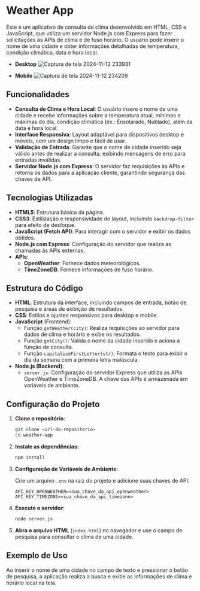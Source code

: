 # Weather App

Este é um aplicativo de consulta de clima desenvolvido em HTML, CSS e JavaScript, que utiliza um servidor Node.js com Express para fazer solicitações às APIs de clima e de fuso horário. O usuário pode inserir o nome de uma cidade e obter informações detalhadas de temperatura, condição climática, data e hora local.

- **Desktop**
![Captura de tela 2024-11-12 233931](https://github.com/user-attachments/assets/6342104e-31ad-4036-b80c-24da772cd5ef)

- **Mobile**
![Captura de tela 2024-11-12 234209](https://github.com/user-attachments/assets/e5da50fa-407d-42d3-9d26-c668ab85aeb6)

## Funcionalidades

- **Consulta de Clima e Hora Local**: O usuário insere o nome de uma cidade e recebe informações sobre a temperatura atual, mínimas e máximas do dia, condição climática (ex.: Ensolarado, Nublado), além da data e hora local.
- **Interface Responsiva**: Layout adaptável para dispositivos desktop e móveis, com um design limpo e fácil de usar.
- **Validação de Entrada**: Garante que o nome de cidade inserido seja válido antes de realizar a consulta, exibindo mensagens de erro para entradas inválidas.
- **Servidor Node.js com Express**: O servidor faz requisições às APIs e retorna os dados para a aplicação cliente, garantindo segurança das chaves de API.

## Tecnologias Utilizadas

- **HTML5**: Estrutura básica da página.
- **CSS3**: Estilização e responsividade do layout, incluindo `backdrop-filter` para efeito de desfoque.
- **JavaScript (Fetch API)**: Para interagir com o servidor e exibir os dados obtidos.
- **Node.js com Express**: Configuração do servidor que realiza as chamadas às APIs externas.
- **APIs**:
  - **OpenWeather**: Fornece dados meteorológicos.
  - **TimeZoneDB**: Fornece informações de fuso horário.

## Estrutura do Código

- **HTML**: Estrutura da interface, incluindo campos de entrada, botão de pesquisa e áreas de exibição de resultados.
- **CSS**: Estilos e ajustes responsivos para desktop e mobile.
- **JavaScript** (Frontend):
  - Função `getWeather(city)`: Realiza requisições ao servidor para dados de clima e horário e exibe os resultados.
  - Função `getCity()`: Valida o nome da cidade inserido e aciona a função de consulta.
  - Função `capitalizeFirstLetter(str)`: Formata o texto para exibir o dia da semana com a primeira letra maiúscula.
- **Node.js (Backend)**:
  - `server.js`: Configuração do servidor Express que utiliza as APIs OpenWeather e TimeZoneDB. A chave das APIs é armazenada em variáveis de ambiente.

## Configuração do Projeto

1. **Clone o repositório**:
    ```bash
    git clone <url-do-repositorio>
    cd weather-app
    ```

2. **Instale as dependências**:
    ```bash
    npm install
    ```

3. **Configuração de Variáveis de Ambiente**:

    Crie um arquivo `.env` na raiz do projeto e adicione suas chaves de API:

    ```plaintext
    API_KEY_OPENWEATHER=<sua_chave_da_api_openweather>
    API_KEY_TIMEZONE=<sua_chave_da_api_timezone>
    ```

4. **Execute o servidor**:
    ```bash
    node server.js
    ```


5. **Abra o arquivo HTML** (`index.html`) no navegador e use o campo de pesquisa para consultar o clima de uma cidade.

## Exemplo de Uso

Ao inserir o nome de uma cidade no campo de texto e pressionar o botão de pesquisa, a aplicação realiza a busca e exibe as informações de clima e horário local na tela.
